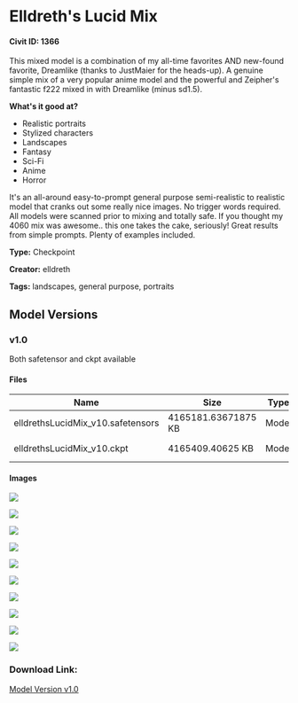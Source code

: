 # Elldreth's Lucid Mix

#### Civit ID: 1366

<p>This mixed model is a combination of my all-time favorites AND new-found favorite, Dreamlike (thanks to JustMaier for the heads-up). A genuine simple mix of a very popular anime model and the powerful and Zeipher's fantastic f222 mixed in with Dreamlike (minus sd1.5).</p><p><strong>What's it good at?</strong></p><ul><li>Realistic portraits</li><li>Stylized characters</li><li>Landscapes</li><li>Fantasy</li><li>Sci-Fi</li><li>Anime</li><li>Horror</li></ul><p>It's an all-around easy-to-prompt general purpose semi-realistic to realistic model that cranks out some really nice images. No trigger words required. All models were scanned prior to mixing and totally safe. If you thought my 4060 mix was awesome.. this one takes the cake, seriously! Great results from simple prompts. Plenty of examples included.</p>

**Type:** Checkpoint

**Creator:** elldreth

**Tags:** landscapes, general purpose, portraits

## Model Versions

### v1.0

<p>Both safetensor and ckpt available</p>

#### Files

| Name | Size | Type | Format | Download Url | AutoV1 | AutoV2 | SHA256 | CRC32 | BLAKE3 |
| --- | --- | --- | --- | --- | --- | --- | --- | --- | --- |
| elldrethsLucidMix_v10.safetensors | 4165181.63671875 KB | Model | SafeTensor | https://civitai.com/api/download/models/1450 | 53D4559A | 67ABD65708 | 67ABD657083753ED89F2D00F56C391017250E6D8C07E84677041CFF936BE09E2 | DA97A5F0 | EB4F41B609F5C67B61E52B558976BDB0E8D6FB4FF1DC895A45257CD4E7746A45 |
| elldrethsLucidMix_v10.ckpt | 4165409.40625 KB | Model | PickleTensor | https://civitai.com/api/download/models/1450?type=Model&format=PickleTensor&size=full&fp=fp16 | 0F71C4A9 | D0CF7CF924 | D0CF7CF924C6A6F42EABED6729B8D6DF3EF66BA2B4C35CB3D7E2F54A5D878166 | 0E8F9BB7 | C431014500FCAC36A3F92198599B7B0F4C9D5AF4D324F9E926D87FC9039D22D5 |

#### Images

<p><img src="https://image.civitai.com/xG1nkqKTMzGDvpLrqFT7WA/35f15f29-4410-4dcd-22fb-3cbf13af7d00/width=450/12584.jpeg" /></p>

<p><img src="https://image.civitai.com/xG1nkqKTMzGDvpLrqFT7WA/6d982fcb-c168-470d-f950-5f45ae778300/width=450/12578.jpeg" /></p>

<p><img src="https://image.civitai.com/xG1nkqKTMzGDvpLrqFT7WA/cb329970-d6c4-4107-ee91-c50d42ee8000/width=450/12581.jpeg" /></p>

<p><img src="https://image.civitai.com/xG1nkqKTMzGDvpLrqFT7WA/a146b075-7808-4cf2-1aae-bcf507b46a00/width=450/12579.jpeg" /></p>

<p><img src="https://image.civitai.com/xG1nkqKTMzGDvpLrqFT7WA/01ec274e-dcb4-4d8c-fa16-87d1180cc500/width=450/12583.jpeg" /></p>

<p><img src="https://image.civitai.com/xG1nkqKTMzGDvpLrqFT7WA/5655c2e3-9a00-450c-0844-fdb759abc900/width=450/12585.jpeg" /></p>

<p><img src="https://image.civitai.com/xG1nkqKTMzGDvpLrqFT7WA/d764811a-24b5-4482-d372-a6081f977b00/width=450/12582.jpeg" /></p>

<p><img src="https://image.civitai.com/xG1nkqKTMzGDvpLrqFT7WA/1b90400a-59ea-4b3a-78a4-ad31656b5a00/width=450/12580.jpeg" /></p>

<p><img src="https://image.civitai.com/xG1nkqKTMzGDvpLrqFT7WA/1b786001-07e5-4a27-90e2-b529c327b600/width=450/12577.jpeg" /></p>

<p><img src="https://image.civitai.com/xG1nkqKTMzGDvpLrqFT7WA/f7c62aa9-3bee-4649-09d8-68740cf92d00/width=450/12576.jpeg" /></p>

### Download Link:

[Model Version v1.0](https://civitai.com/api/download/models/1450)


